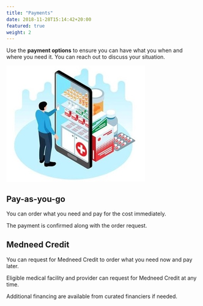 ```yaml
---
title: "Payments"
date: 2018-11-28T15:14:42+20:00 
featured: true
weight: 2
---
```


Use the **payment options** to ensure you can have what you when and where you need it. You can reach out to discuss your situation. 

![Some medicines](/images/illustrations/med-online.jpg)

## Pay-as-you-go 
You can order what you need and pay for the cost immediately. 

The payment is confirmed along with the order request.


## Medneed Credit 
You can request for Medneed Credit to order what you need now and pay later. 

Eligible medical facility and provider can request for Medneed Credit at any time. 

Additional financing are available from curated financiers if needed.

